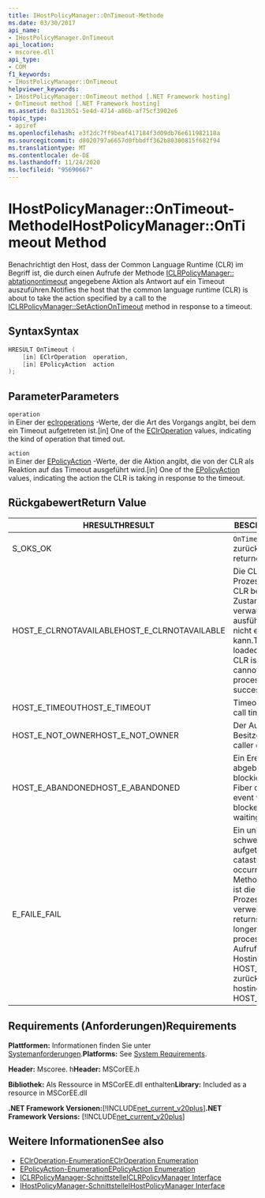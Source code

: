 ```yaml
---
title: IHostPolicyManager::OnTimeout-Methode
ms.date: 03/30/2017
api_name:
- IHostPolicyManager.OnTimeout
api_location:
- mscoree.dll
api_type:
- COM
f1_keywords:
- IHostPolicyManager::OnTimeout
helpviewer_keywords:
- IHostPolicyManager::OnTimeout method [.NET Framework hosting]
- OnTimeout method [.NET Framework hosting]
ms.assetid: 0a313b51-5e4d-4714-a86b-af75cf3902e6
topic_type:
- apiref
ms.openlocfilehash: e3f2dc7ff9beaf417184f3d09db76e611982118a
ms.sourcegitcommit: d8020797a6657d0fbbdff362b80300815f682f94
ms.translationtype: MT
ms.contentlocale: de-DE
ms.lasthandoff: 11/24/2020
ms.locfileid: "95690667"
---
```

# <a name="ihostpolicymanagerontimeout-method"></a><span data-ttu-id="c4dcd-102">IHostPolicyManager::OnTimeout-Methode</span><span class="sxs-lookup"><span data-stu-id="c4dcd-102">IHostPolicyManager::OnTimeout Method</span></span>

<span data-ttu-id="c4dcd-103">Benachrichtigt den Host, dass der Common Language Runtime (CLR) im Begriff ist, die durch einen Aufrufe der Methode [ICLRPolicyManager:: abtationontimeout](iclrpolicymanager-setactionontimeout-method.md) angegebene Aktion als Antwort auf ein Timeout auszuführen.</span><span class="sxs-lookup"><span data-stu-id="c4dcd-103">Notifies the host that the common language runtime (CLR) is about to take the action specified by a call to the [ICLRPolicyManager::SetActionOnTimeout](iclrpolicymanager-setactionontimeout-method.md) method in response to a timeout.</span></span>  
  
## <a name="syntax"></a><span data-ttu-id="c4dcd-104">Syntax</span><span class="sxs-lookup"><span data-stu-id="c4dcd-104">Syntax</span></span>  
  
```cpp  
HRESULT OnTimeout (  
    [in] EClrOperation  operation,
    [in] EPolicyAction  action  
);  
```  
  
## <a name="parameters"></a><span data-ttu-id="c4dcd-105">Parameter</span><span class="sxs-lookup"><span data-stu-id="c4dcd-105">Parameters</span></span>  

 `operation`  
 <span data-ttu-id="c4dcd-106">in Einer der [eclroperations](eclroperation-enumeration.md) -Werte, der die Art des Vorgangs angibt, bei dem ein Timeout aufgetreten ist.</span><span class="sxs-lookup"><span data-stu-id="c4dcd-106">[in] One of the [EClrOperation](eclroperation-enumeration.md) values, indicating the kind of operation that timed out.</span></span>  
  
 `action`  
 <span data-ttu-id="c4dcd-107">in Einer der [EPolicyAction](epolicyaction-enumeration.md) -Werte, der die Aktion angibt, die von der CLR als Reaktion auf das Timeout ausgeführt wird.</span><span class="sxs-lookup"><span data-stu-id="c4dcd-107">[in] One of the [EPolicyAction](epolicyaction-enumeration.md) values, indicating the action the CLR is taking in response to the timeout.</span></span>  
  
## <a name="return-value"></a><span data-ttu-id="c4dcd-108">Rückgabewert</span><span class="sxs-lookup"><span data-stu-id="c4dcd-108">Return Value</span></span>  
  
|<span data-ttu-id="c4dcd-109">HRESULT</span><span class="sxs-lookup"><span data-stu-id="c4dcd-109">HRESULT</span></span>|<span data-ttu-id="c4dcd-110">BESCHREIBUNG</span><span class="sxs-lookup"><span data-stu-id="c4dcd-110">Description</span></span>|  
|-------------|-----------------|  
|<span data-ttu-id="c4dcd-111">S_OK</span><span class="sxs-lookup"><span data-stu-id="c4dcd-111">S_OK</span></span>|<span data-ttu-id="c4dcd-112">`OnTimeout` wurde erfolgreich zurückgegeben.</span><span class="sxs-lookup"><span data-stu-id="c4dcd-112">`OnTimeout` returned successfully.</span></span>|  
|<span data-ttu-id="c4dcd-113">HOST_E_CLRNOTAVAILABLE</span><span class="sxs-lookup"><span data-stu-id="c4dcd-113">HOST_E_CLRNOTAVAILABLE</span></span>|<span data-ttu-id="c4dcd-114">Die CLR wurde nicht in einen Prozess geladen, oder die CLR befindet sich in einem Zustand, in dem Sie verwalteten Code nicht ausführen oder den-Befehl nicht erfolgreich verarbeiten kann.</span><span class="sxs-lookup"><span data-stu-id="c4dcd-114">The CLR has not been loaded into a process, or the CLR is in a state in which it cannot run managed code or process the call successfully.</span></span>|  
|<span data-ttu-id="c4dcd-115">HOST_E_TIMEOUT</span><span class="sxs-lookup"><span data-stu-id="c4dcd-115">HOST_E_TIMEOUT</span></span>|<span data-ttu-id="c4dcd-116">Timeout des Aufrufes.</span><span class="sxs-lookup"><span data-stu-id="c4dcd-116">The call timed out.</span></span>|  
|<span data-ttu-id="c4dcd-117">HOST_E_NOT_OWNER</span><span class="sxs-lookup"><span data-stu-id="c4dcd-117">HOST_E_NOT_OWNER</span></span>|<span data-ttu-id="c4dcd-118">Der Aufrufer ist nicht Besitzer der Sperre.</span><span class="sxs-lookup"><span data-stu-id="c4dcd-118">The caller does not own the lock.</span></span>|  
|<span data-ttu-id="c4dcd-119">HOST_E_ABANDONED</span><span class="sxs-lookup"><span data-stu-id="c4dcd-119">HOST_E_ABANDONED</span></span>|<span data-ttu-id="c4dcd-120">Ein Ereignis wurde abgebrochen, während ein blockierter Thread oder eine Fiber darauf wartete.</span><span class="sxs-lookup"><span data-stu-id="c4dcd-120">An event was canceled while a blocked thread or fiber was waiting on it.</span></span>|  
|<span data-ttu-id="c4dcd-121">E_FAIL</span><span class="sxs-lookup"><span data-stu-id="c4dcd-121">E_FAIL</span></span>|<span data-ttu-id="c4dcd-122">Ein unbekannter schwerwiegender Fehler ist aufgetreten.</span><span class="sxs-lookup"><span data-stu-id="c4dcd-122">An unknown catastrophic failure occurred.</span></span> <span data-ttu-id="c4dcd-123">Wenn eine Methode E_FAIL zurückgibt, ist die CLR innerhalb des Prozesses nicht mehr verwendbar.</span><span class="sxs-lookup"><span data-stu-id="c4dcd-123">When a method returns E_FAIL, the CLR is no longer usable within the process.</span></span> <span data-ttu-id="c4dcd-124">Nachfolgende Aufrufe von Hostingmethoden geben HOST_E_CLRNOTAVAILABLE zurück.</span><span class="sxs-lookup"><span data-stu-id="c4dcd-124">Subsequent calls to hosting methods return HOST_E_CLRNOTAVAILABLE.</span></span>|  
  
## <a name="requirements"></a><span data-ttu-id="c4dcd-125">Requirements (Anforderungen)</span><span class="sxs-lookup"><span data-stu-id="c4dcd-125">Requirements</span></span>  

 <span data-ttu-id="c4dcd-126">**Plattformen:** Informationen finden Sie unter [Systemanforderungen](../../get-started/system-requirements.md).</span><span class="sxs-lookup"><span data-stu-id="c4dcd-126">**Platforms:** See [System Requirements](../../get-started/system-requirements.md).</span></span>  
  
 <span data-ttu-id="c4dcd-127">**Header:** Mscoree. h</span><span class="sxs-lookup"><span data-stu-id="c4dcd-127">**Header:** MSCorEE.h</span></span>  
  
 <span data-ttu-id="c4dcd-128">**Bibliothek:** Als Ressource in MSCorEE.dll enthalten</span><span class="sxs-lookup"><span data-stu-id="c4dcd-128">**Library:** Included as a resource in MSCorEE.dll</span></span>  
  
 <span data-ttu-id="c4dcd-129">**.NET Framework Versionen:**[!INCLUDE[net_current_v20plus](../../../../includes/net-current-v20plus-md.md)]</span><span class="sxs-lookup"><span data-stu-id="c4dcd-129">**.NET Framework Versions:** [!INCLUDE[net_current_v20plus](../../../../includes/net-current-v20plus-md.md)]</span></span>  
  
## <a name="see-also"></a><span data-ttu-id="c4dcd-130">Weitere Informationen</span><span class="sxs-lookup"><span data-stu-id="c4dcd-130">See also</span></span>

- [<span data-ttu-id="c4dcd-131">EClrOperation-Enumeration</span><span class="sxs-lookup"><span data-stu-id="c4dcd-131">EClrOperation Enumeration</span></span>](eclroperation-enumeration.md)
- [<span data-ttu-id="c4dcd-132">EPolicyAction-Enumeration</span><span class="sxs-lookup"><span data-stu-id="c4dcd-132">EPolicyAction Enumeration</span></span>](epolicyaction-enumeration.md)
- [<span data-ttu-id="c4dcd-133">ICLRPolicyManager-Schnittstelle</span><span class="sxs-lookup"><span data-stu-id="c4dcd-133">ICLRPolicyManager Interface</span></span>](iclrpolicymanager-interface.md)
- [<span data-ttu-id="c4dcd-134">IHostPolicyManager-Schnittstelle</span><span class="sxs-lookup"><span data-stu-id="c4dcd-134">IHostPolicyManager Interface</span></span>](ihostpolicymanager-interface.md)
